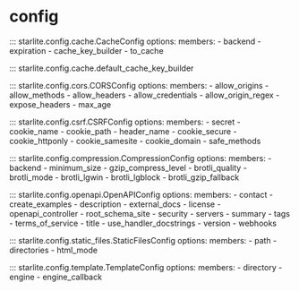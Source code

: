 # config

::: starlite.config.cache.CacheConfig
    options:
        members:
            - backend
            - expiration
            - cache_key_builder
            - to_cache

::: starlite.config.cache.default_cache_key_builder

::: starlite.config.cors.CORSConfig
    options:
        members:
            - allow_origins
            - allow_methods
            - allow_headers
            - allow_credentials
            - allow_origin_regex
            - expose_headers
            - max_age

::: starlite.config.csrf.CSRFConfig
    options:
        members:
            - secret
            - cookie_name
            - cookie_path
            - header_name
            - cookie_secure
            - cookie_httponly
            - cookie_samesite
            - cookie_domain
            - safe_methods

::: starlite.config.compression.CompressionConfig
    options:
        members:
            - backend
            - minimum_size
            - gzip_compress_level
            - brotli_quality
            - brotli_mode
            - brotli_lgwin
            - brotli_lgblock
            - brotli_gzip_fallback

::: starlite.config.openapi.OpenAPIConfig
    options:
        members:
            - contact
            - create_examples
            - description
            - external_docs
            - license
            - openapi_controller
            - root_schema_site
            - security
            - servers
            - summary
            - tags
            - terms_of_service
            - title
            - use_handler_docstrings
            - version
            - webhooks

::: starlite.config.static_files.StaticFilesConfig
    options:
        members:
            - path
            - directories
            - html_mode

::: starlite.config.template.TemplateConfig
    options:
        members:
            - directory
            - engine
            - engine_callback
